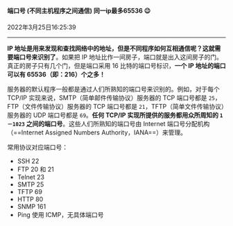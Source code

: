 #### 端口号 (不同主机程序之间通信) 同一ip最多65536 😉

2022年3月25日16:25:39

---

**IP 地址是用来发现和查找网络中的地址，但是不同程序如何互相通信呢？这就需要端口号来识别了**。如果把 IP 地址比作一间房子，端口就是出入这间房子的门。真正的房子只有几个门，但是端口采用 16 比特的端口号标识，**一个 IP 地址的端口可以有 65536（即：216）个之多！**

服务器的默认程序一般都是通过人们所熟知的端口号来识别的。例如，对于每个 TCP/IP 实现来说，SMTP（简单邮件传输协议）服务器的 TCP 端口号都是 `25`，FTP（文件传输协议）服务器的 TCP 端口号都是 `21`，TFTP（简单文件传输协议）服务器的 UDP 端口号都是 `69`。**任何 TCP/IP 实现所提供的服务都用众所周知的 `1－1023` 之间的端口号**。这些人们所熟知的端口号由 Internet 端口号分配机构（==Internet Assigned Numbers Authority，IANA==）来管理。

常用协议对应端口号：

- SSH 22
- FTP 20 和 21
- Telnet 23
- SMTP 25
- TFTP 69
- HTTP 80
- SNMP 161
- Ping 使用 ICMP，无具体端口号


